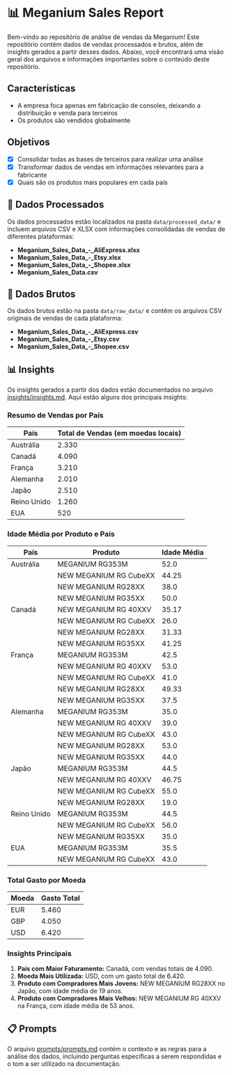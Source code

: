 # 📊 Meganium Sales Report

Bem-vindo ao repositório de análise de vendas da Meganium! Este repositório contém dados de vendas processados e brutos, além de insights gerados a partir desses dados. Abaixo, você encontrará uma visão geral dos arquivos e informações importantes sobre o conteúdo deste repositório.

## Características

 - A empresa foca apenas em fabricação de consoles, deixando a distribuição e venda para terceiros
 - Os produtos são vendidos globalmente

## Objetivos

 - [x] Consolidar todas as bases de terceiros para realizar uma análise
 - [x] Transformar dados de vendas em informações relevantes para a fabricante
 - [x] Quais são os produtos mais populares em cada país

## 📂 Dados Processados

Os dados processados estão localizados na pasta `data/processed_data/` e incluem arquivos CSV e XLSX com informações consolidadas de vendas de diferentes plataformas:

- **Meganium_Sales_Data_-_AliExpress.xlsx**
- **Meganium_Sales_Data_-_Etsy.xlsx**
- **Meganium_Sales_Data_-_Shopee.xlsx**
- **Meganium_Sales_Data.csv**

## 📂 Dados Brutos

Os dados brutos estão na pasta `data/raw_data/` e contêm os arquivos CSV originais de vendas de cada plataforma:

- **Meganium_Sales_Data_-_AliExpress.csv**
- **Meganium_Sales_Data_-_Etsy.csv**
- **Meganium_Sales_Data_-_Shopee.csv**

## 📊 Insights

Os insights gerados a partir dos dados estão documentados no arquivo [insights/insights.md](insights/insights.md). Aqui estão alguns dos principais insights:

### Resumo de Vendas por País

| País       | Total de Vendas (em moedas locais) |
|------------|------------------------------------|
| Austrália  | 2.330                              |
| Canadá     | 4.090                              |
| França     | 3.210                              |
| Alemanha   | 2.010                              |
| Japão      | 2.510                              |
| Reino Unido| 1.260                              |
| EUA        | 520                                |

### Idade Média por Produto e País

| País       | Produto                  | Idade Média |
|------------|--------------------------|-------------|
| Austrália  | MEGANIUM RG353M          | 52.0        |
|            | NEW MEGANIUM RG CubeXX   | 44.25       |
|            | NEW MEGANIUM RG28XX      | 38.0        |
|            | NEW MEGANIUM RG35XX      | 50.0        |
| Canadá     | NEW MEGANIUM RG 40XXV    | 35.17       |
|            | NEW MEGANIUM RG CubeXX   | 26.0        |
|            | NEW MEGANIUM RG28XX      | 31.33       |
|            | NEW MEGANIUM RG35XX      | 41.25       |
| França     | MEGANIUM RG353M          | 42.5        |
|            | NEW MEGANIUM RG 40XXV    | 53.0        |
|            | NEW MEGANIUM RG CubeXX   | 41.0        |
|            | NEW MEGANIUM RG28XX      | 49.33       |
|            | NEW MEGANIUM RG35XX      | 37.5        |
| Alemanha   | MEGANIUM RG353M          | 35.0        |
|            | NEW MEGANIUM RG 40XXV    | 39.0        |
|            | NEW MEGANIUM RG CubeXX   | 43.0        |
|            | NEW MEGANIUM RG28XX      | 53.0        |
|            | NEW MEGANIUM RG35XX      | 44.0        |
| Japão      | MEGANIUM RG353M          | 44.5        |
|            | NEW MEGANIUM RG 40XXV    | 46.75       |
|            | NEW MEGANIUM RG CubeXX   | 55.0        |
|            | NEW MEGANIUM RG28XX      | 19.0        |
| Reino Unido| MEGANIUM RG353M          | 44.5        |
|            | NEW MEGANIUM RG CubeXX   | 56.0        |
|            | NEW MEGANIUM RG35XX      | 35.0        |
| EUA        | MEGANIUM RG353M          | 35.5        |
|            | NEW MEGANIUM RG CubeXX   | 43.0        |

### Total Gasto por Moeda

| Moeda      | Gasto Total |
|------------|-------------|
| EUR        | 5.460       |
| GBP        | 4.050       |
| USD        | 6.420       |

### Insights Principais

1. **País com Maior Faturamento:** Canadá, com vendas totais de 4.090.
2. **Moeda Mais Utilizada:** USD, com um gasto total de 6.420.
3. **Produto com Compradores Mais Jovens:** NEW MEGANIUM RG28XX no Japão, com idade média de 19 anos.
4. **Produto com Compradores Mais Velhos:** NEW MEGANIUM RG 40XXV na França, com idade média de 53 anos.

## 📋 Prompts

O arquivo [prompts/prompts.md](prompts/prompts.md) contém o contexto e as regras para a análise dos dados, incluindo perguntas específicas a serem respondidas e o tom a ser utilizado na documentação.